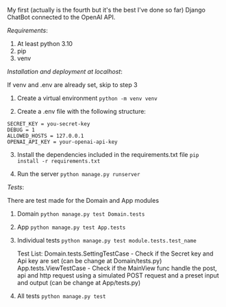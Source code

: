 My first (actually is the fourth but it's the best I've done so far) Django ChatBot connected to the OpenAI API.

*Requirements*:

1. At least python 3.10
2. pip
3. venv


*Installation and deployment at localhost*:

If venv and .env are already set, skip to step 3

1. Create a virtual environment
`python -m venv venv`

2. Create a .env file with the following structure:
```
SECRET_KEY = you-secret-key
DEBUG = 1
ALLOWED_HOSTS = 127.0.0.1
OPENAI_API_KEY = your-openai-api-key
```

3. Install the dependencies included in the requirements.txt file
`pip install -r requirements.txt`

4. Run the server
`python manage.py runserver`


*Tests*:

There are test made for the Domain and App modules

1. Domain
`python manage.py test Domain.tests`

2. App
`python manage.py test App.tests`

3. Individual tests
`python manage.py test module.tests.test_name`

    Test List:
    Domain.tests.SettingTestCase - Check if the Secret key and Api key are set (can be change at Domain/tests.py)
    App.tests.ViewTestCase - Check if the MainView func handle the post, api and http request using a simulated POST request and a preset input and output (can be change at App/tests.py)

4. All tests
`python manage.py test`